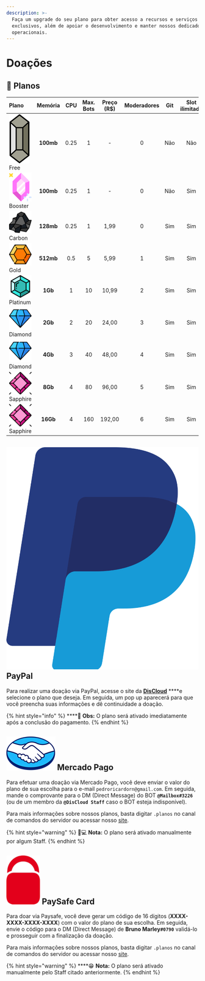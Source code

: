 ```yaml
---
description: >-
  Faça um upgrade do seu plano para obter acesso a recursos e serviços
  exclusivos, além de apoiar o desenvolvimento e manter nossos dedicados
  operacionais.
---
```


# Doações

## 💎 Planos

| Plano | Memória | CPU | Max. Bots | Preço \(R$\) | Moderadores | Git | Slot ilimitado | Timer |
| :--- | :---: | :---: | :---: | :---: | :---: | :---: | :---: | :---: |
| ![](../.gitbook/assets/free.png) Free | **100mb** | 0.25 | 1 | - | 0 | Não  | Não | Sim |
| ![](../.gitbook/assets/booster.png) Booster | **100mb** | 0.25 | 1 | - | 0 | Não | Sim | Não |
| ![](../.gitbook/assets/carbon.png) Carbon | **128mb** | 0.25 | 1 | 1,99 | 0 | Sim | Sim | Não |
| ![](../.gitbook/assets/gold.png) Gold | **512mb** | 0.5 | 5 | 5,99 | 1 | Sim | Sim | Não |
| ![](../.gitbook/assets/platinum.png) Platinum | **1Gb** | 1 | 10 | 10,99 | 2 | Sim | Sim | Não |
| ![](../.gitbook/assets/diamond.png) Diamond | **2Gb** | 2 | 20 | 24,00 | 3 | Sim | Sim | Não |
| ![](../.gitbook/assets/diamond.png) Diamond | **4Gb** | 3 | 40 | 48,00 | 4 | Sim | Sim | Não |
| ![](../.gitbook/assets/sapphire.png) Sapphire  | **8Gb** | 4 | 80 | 96,00 | 5 | Sim  | Sim | Não |
| ![](../.gitbook/assets/sapphire.png) Sapphire | **16Gb** | 4 | 160 | 192,00 | 6 | Sim  | Sim | Não |

## ![](../.gitbook/assets/paypal.png) PayPal

Para realizar uma doação via PayPal, acesse o site da [**DisCloud**](https://discloudbot.com/) ****e selecione o plano que deseja. Em seguida, um pop up aparecerá para que você preencha suas informações e dê continuidade a doação.

{% hint style="info" %}
\*\*\*\*🤩 **Obs:** O plano será ativado imediatamente após a conclusão do pagamento.
{% endhint %}

## ![](../.gitbook/assets/mercadopago.png) Mercado Pago

Para efetuar uma doação via Mercado Pago, você deve enviar o valor do plano de sua escolha para o e-mail `pedroricardorn@gmail.com`. Em seguida, mande o comprovante para o DM \(Direct Message\) do BOT **`@Mailbox#3226`** \(ou de um membro da **`@DisCloud Staff`** caso o BOT esteja indisponível\).

Para mais informações sobre nossos planos, basta digitar `.planos` no canal de comandos do servidor ou acessar nosso [site](https://discloudbot.com/).

{% hint style="warning" %}
👨💻 **Nota:** O plano será ativado manualmente por algum Staff.
{% endhint %}

## ![](../.gitbook/assets/paysafe.png) PaySafe Card

Para doar via Paysafe, você deve gerar um código de 16 dígitos \(**XXXX-XXXX-XXXX-XXXX**\) com o valor do plano de sua escolha. Em seguida, envie o código para o DM \(Direct Message\) de **Bruno Marley`#0790`** validá-lo e prosseguir com a finalização da doação.

Para mais informações sobre nossos planos, basta digitar `.planos` no canal de comandos do servidor ou acessar nosso [site](https://discloudbot.com/).

{% hint style="warning" %}
\*\*\*\*😁 **Nota:** O plano será ativado manualmente pelo Staff citado anteriormente.
{% endhint %}

